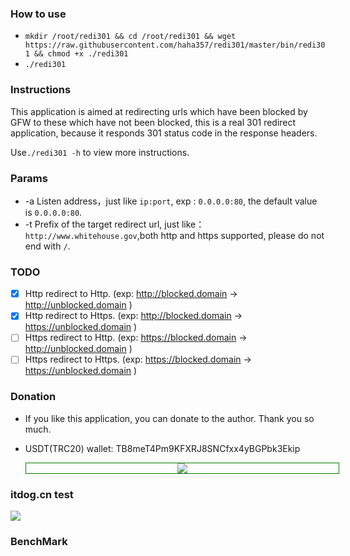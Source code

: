 ### How to use
- ```mkdir /root/redi301 && cd /root/redi301 && wget https://raw.githubusercontent.com/haha357/redi301/master/bin/redi301 && chmod +x ./redi301```
- ```./redi301```

### Instructions
  This application is aimed at redirecting urls which have been blocked by GFW to these which have not been blocked, this is a real 301 redirect 
  application, because it responds 301 status code in the response headers. 

  Use```./redi301 -h``` to view more instructions. 

### Params
- -a Listen address，just like ```ip:port```, exp : ```0.0.0.0:80```, the default value is ```0.0.0.0:80```.
- -t Prefix of the target redirect url, just like：```http://www.whitehouse.gov```,both http and https supported, please do not end with ```/```.

### TODO
- [x] Http redirect to Http. (exp: http://blocked.domain -> http://unblocked.domain )
- [x] Http redirect to Https. (exp: http://blocked.domain -> https://unblocked.domain )
- [ ] Https redirect to Http. (exp: https://blocked.domain -> http://unblocked.domain )
- [ ] Https redirect to Https. (exp: https://blocked.domain -> https://unblocked.domain )

### Donation

- If you like this application, you can donate to the author. Thank you so much.
- USDT(TRC20) wallet: TB8meT4Pm9KFXRJ8SNCfxx4yBGPbk3Ekip

  <div style="text-align: center; width: 500px; border: green solid 1px;"><img src="https://img.mdev.eu.org/file/5bda398b80a9ce195b72c.png"></div>

### itdog.cn test

<img src="https://img.mdev.eu.org/file/3264671ad7801e86649e7.png">


### BenchMark
